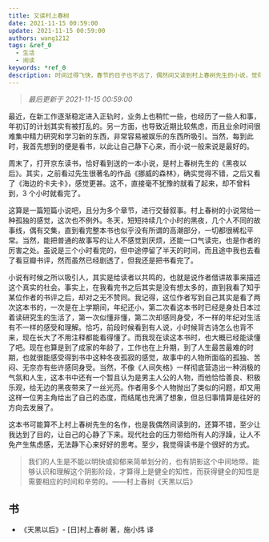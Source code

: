 ```yaml
---
title: 又读村上春树
date: 2021-11-15 00:59:00
update: 2021-11-15 00:59:00
authors: wang1212
tags: &ref_0
  - 生活
  - 阅读
keywords: *ref_0
description: 时间过得飞快，春节的日子也不远了，偶然间又读到村上春树先生的小说，觉得该记录一些什么东西。
---
```


> _最后更新于 2021-11-15 00:59:00_

最近，在新工作逐渐稳定进入正轨时，业务上也稍忙一些，也经历了一些人和事，年初订的计划其实有被打乱的。另一方面，也导致近期比较焦虑，而且业余时间很难集中精力研究和学习新的东西，非常容易被娱乐的东西所吸引。当然，每到此时，我首先想到的便是看书，以此让自己静下心来，而小说一般来说是最好的。

周末了，打开京东读书，恰好看到送的一本小说，是村上春树先生的《黑夜以后》。其实，之前看过先生很著名的作品《挪威的森林》，确实觉得不错，之后又看了《海边的卡夫卡》，感觉更甚。这不，直接毫不犹豫的就看了起来，却不曾料到，3 个小时就看完了。

<!-- truncate -->

这算是一篇短篇小说吧，且分为多个章节，进行交替叙事。村上春树的小说常给一种孤独的感觉，这次也不例外。冬天，短短持续几个小时的黑夜，几个人不同的故事线，偶有交集，直到看完整本书也似乎没有所谓的高潮部分，一切都很稀松平常。当然，能把普通的故事写的让人不感觉到厌烦，还能一口气读完，也是作者的厉害之处。虽说是三个小时看完的，但中途停留了半天的时间，而且途中我也去看了看豆瓣书评，然而虽然已经剧透了，但我还是把书看完了。

小说有时候之所以吸引人，其实是给读者以共鸣的，也就是说作者借讲故事来描述这个真实的社会。事实上，在我看完书之后其实是没有想太多的，直到我看了知乎某位作者的书评之后，却对之无不赞同。我记得，这位作者写到自己其实是看了两次这本书的，一次是在上学期间，年纪还小，第二次看这本书时已经是身处日本过着读研究生的生活了，第一次似懂非懂，第二次却感同身受，不一样的年纪对生活有不一样的感受和理解。恰巧，前段时候看到有人说，小时候背古诗怎么也背不来，现在长大了不用注释都能看得懂了。而我现在读这本书时，也大概已经能读懂了吧。现在也算是到了成家的年龄了，工作也在上升期，到了人生最苦最难的时期，也就很能感受得到书中这种冬夜孤寂的感觉，故事中的人物所面临的孤独、苦闷、无奈亦有些许感同身受。当然，不像《人间失格》一样彻底营造出一种消极的气氛和人生，这本书中还有一个暂且认为是男主人公的人物，而他恰恰善良、积极乐观，给无边的黑夜带来了一丝光亮。作者用多个人物抛出了类似的问题，却又用这样一位男主角给出了自己的态度，而结尾也充满了想象，但总归事情算是往好的方向去发展了。

这本书可能算不上村上春树先生的名作，也是我偶然间读到的，还算不错，至少让我达到了目的，让自己的心静了下来。现代社会的压力带给所有人的浮躁，让人不免产生焦虑感，无法静下心来好好的思考。至少，我觉得读书是个很好的方式。

> 我们的人生是不能以明快或抑郁来简单划分的，也有阴影这个中间地带。能够认识和理解这个阴影阶段，才算得上是健全的知性，而获得健全的知性是需要相应的时间和辛劳的。——村上春树《天黑以后》

## 书

- 《天黑以后》- [日]村上春树 著，施小炜 译
